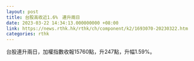 ```yaml
---
layout: post
title: 台股高收近1.6%　連升兩日
date: 2023-03-22 14:34:13.000000000 +08:00
link: https://news.rthk.hk/rthk/ch/component/k2/1693070-20230322.htm
categories: rthk
---
```


台股連升兩日，加權指數收報15760點，升247點，升幅1.59%。
